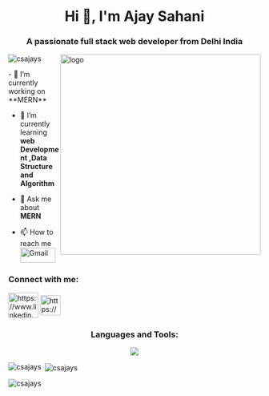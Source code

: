 <h1 align="center">Hi 👋, I'm Ajay Sahani</h1>
<h3 align="center">A passionate full stack web developer from Delhi India</h3>
<img align="right" alt="logo" width="400" src="https://cdn.discordapp.com/attachments/1016978348259426345/1134849364355977366/com-ajay-1080p-unscreen.gif">
<p align="left"> <img src="https://komarev.com/ghpvc/?username=csajays&label=Profile%20views&color=0e75b6&style=flat" alt="csajays" /> </p>
<link href="style.css" rel="stylesheet"/>
- 🔭 I’m currently working on **MERN**

- 🌱 I’m currently learning **web Development ,Data Structure and Algorithm**

- 💬 Ask me about **MERN**

- 📫 How to reach me <br/>
 <a href="mailto:ajays.dev.contact@gmail.com" target="_blank" ><img src="https://upload.wikimedia.org/wikipedia/commons/a/ab/Gmail2020.logo.png" alt="Gmail" height="30" width="70"></a>

<h3 align="left">Connect with me:</h3>
<p align="left">
<a href="https://www.linkedin.com/in/ajay-sahni-519b28249/" target="_blank"><img align="center" src="https://logos-world.net/wp-content/uploads/2020/05/Linkedin-Logo.png" alt="https://www.linkedin.com/in/ajay-sahni-519b28249/" height="50" width="60"></a>
<a href="https://discordapp.com/users/844176560629481473" target="_blank"><img align="center" src="https://www.freepnglogos.com/uploads/discord-logo-png/concours-discord-cartes-voeux-fortnite-france-6.png" alt="https://discordapp.com/users/844176560629481473" height="40" width="40"/></a>
</p>

<h3 align="center">Languages and Tools:</h3>
<p align="center" class="algn">
  <a href="https://skillicons.dev" target="_blank" >
    <img class="icon" src="https://skillicons.dev/icons?i=git,html,css,c,cpp,bash,blender,bootstrap,css,github,js,nodejs,py,react,replit,stackoverflow,tailwind,threejs,vscode" />
  </a>
</p>
<div class="stats">
<p><img align="left" src="https://github-readme-stats.vercel.app/api/top-langs?username=csajays&show_icons=true&locale=en&layout=compact" alt="csajays" /></p>

<p>&nbsp;<img align="center" src="https://github-readme-stats.vercel.app/api?username=csajays&show_icons=true&locale=en" alt="csajays" /></p>

<p><img align="center" src="https://github-readme-streak-stats.herokuapp.com/?user=csajays&" alt="csajays" /></p>
</div>
